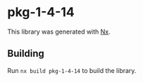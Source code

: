 # pkg-1-4-14

This library was generated with [Nx](https://nx.dev).

## Building

Run `nx build pkg-1-4-14` to build the library.

